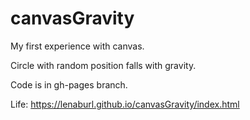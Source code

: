 # canvasGravity

My first experience with canvas.

Circle with random position falls with gravity.

Code is in gh-pages branch.

Life: https://lenaburl.github.io/canvasGravity/index.html
